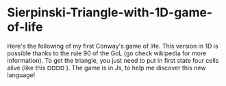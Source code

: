 # Sierpinski-Triangle-with-1D-game-of-life
Here's the following of my first Conway's game of life. This version in 1D is possible thanks to the rule 90 of the GoL (go check wikipedia for more information). To get the triangle, you just need to put in first state four cells alive (like this ¤¤¤¤ ). The game is in Js, to help me discover this new language!
